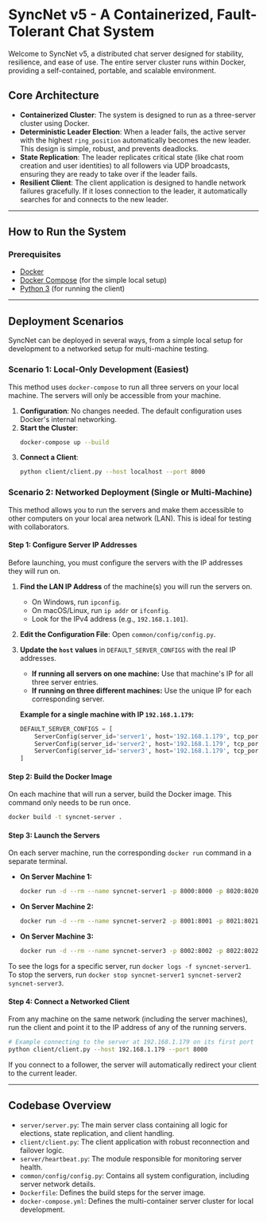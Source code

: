# SyncNet v5 - A Containerized, Fault-Tolerant Chat System

Welcome to SyncNet v5, a distributed chat server designed for stability, resilience, and ease of use. The entire server cluster runs within Docker, providing a self-contained, portable, and scalable environment.

## Core Architecture

- **Containerized Cluster**: The system is designed to run as a three-server cluster using Docker.
- **Deterministic Leader Election**: When a leader fails, the active server with the highest `ring_position` automatically becomes the new leader. This design is simple, robust, and prevents deadlocks.
- **State Replication**: The leader replicates critical state (like chat room creation and user identities) to all followers via UDP broadcasts, ensuring they are ready to take over if the leader fails.
- **Resilient Client**: The client application is designed to handle network failures gracefully. If it loses connection to the leader, it automatically searches for and connects to the new leader.

---

## How to Run the System

### Prerequisites

- [Docker](https://www.docker.com/products/docker-desktop/)
- [Docker Compose](https://docs.docker.com/compose/install/) (for the simple local setup)
- [Python 3](https://www.python.org/downloads/) (for running the client)

---

## Deployment Scenarios

SyncNet can be deployed in several ways, from a simple local setup for development to a networked setup for multi-machine testing.

### Scenario 1: Local-Only Development (Easiest)

This method uses `docker-compose` to run all three servers on your local machine. The servers will only be accessible from your machine.

1.  **Configuration**: No changes needed. The default configuration uses Docker's internal networking.
2.  **Start the Cluster**:
    ```bash
    docker-compose up --build
    ```
3.  **Connect a Client**:
    ```bash
    python client/client.py --host localhost --port 8000
    ```

### Scenario 2: Networked Deployment (Single or Multi-Machine)

This method allows you to run the servers and make them accessible to other computers on your local area network (LAN). This is ideal for testing with collaborators.

#### Step 1: Configure Server IP Addresses

Before launching, you must configure the servers with the IP addresses they will run on.

1.  **Find the LAN IP Address** of the machine(s) you will run the servers on.
    *   On Windows, run `ipconfig`.
    *   On macOS/Linux, run `ip addr` or `ifconfig`.
    *   Look for the IPv4 address (e.g., `192.168.1.101`).

2.  **Edit the Configuration File**: Open `common/config/config.py`.

3.  **Update the `host` values** in `DEFAULT_SERVER_CONFIGS` with the real IP addresses.

    *   **If running all servers on one machine:** Use that machine's IP for all three server entries.
    *   **If running on three different machines:** Use the unique IP for each corresponding server.

    **Example for a single machine with IP `192.168.1.179`:**
    ```python
    DEFAULT_SERVER_CONFIGS = [
        ServerConfig(server_id='server1', host='192.168.1.179', tcp_port=8000, ...),
        ServerConfig(server_id='server2', host='192.168.1.179', tcp_port=8001, ...),
        ServerConfig(server_id='server3', host='192.168.1.179', tcp_port=8002, ...),
    ]
    ```

#### Step 2: Build the Docker Image

On each machine that will run a server, build the Docker image. This command only needs to be run once.

```bash
docker build -t syncnet-server .
```

#### Step 3: Launch the Servers

On each server machine, run the corresponding `docker run` command in a separate terminal.

*   **On Server Machine 1:**
    ```bash
    docker run -d --rm --name syncnet-server1 -p 8000:8000 -p 8020:8020/udp syncnet-server python -m server.main --server-id server1
    ```
*   **On Server Machine 2:**
    ```bash
    docker run -d --rm --name syncnet-server2 -p 8001:8001 -p 8021:8021/udp syncnet-server python -m server.main --server-id server2
    ```
*   **On Server Machine 3:**
    ```bash
    docker run -d --rm --name syncnet-server3 -p 8002:8002 -p 8022:8022/udp syncnet-server python -m server.main --server-id server3
    ```

To see the logs for a specific server, run `docker logs -f syncnet-server1`.
To stop the servers, run `docker stop syncnet-server1 syncnet-server2 syncnet-server3`.

#### Step 4: Connect a Networked Client

From any machine on the same network (including the server machines), run the client and point it to the IP address of any of the running servers.

```bash
# Example connecting to the server at 192.168.1.179 on its first port
python client/client.py --host 192.168.1.179 --port 8000
```
If you connect to a follower, the server will automatically redirect your client to the current leader.

---

## Codebase Overview

-   `server/server.py`: The main server class containing all logic for elections, state replication, and client handling.
-   `client/client.py`: The client application with robust reconnection and failover logic.
-   `server/heartbeat.py`: The module responsible for monitoring server health.
-   `common/config/config.py`: Contains all system configuration, including server network details.
-   `Dockerfile`: Defines the build steps for the server image.
-   `docker-compose.yml`: Defines the multi-container server cluster for local development.